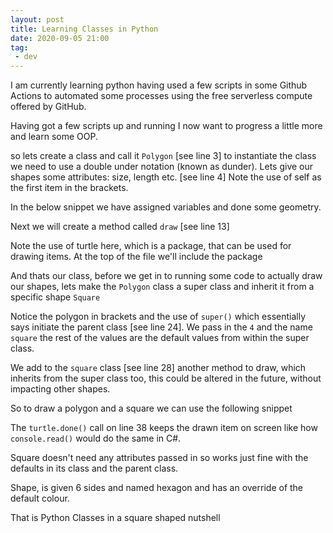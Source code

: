 ```yaml
---
layout: post
title: Learning Classes in Python
date: 2020-09-05 21:00
tag:
 - dev
---
```


I am currently learning python having used a few scripts in some Github Actions to automated some processes using the free serverless compute offered by GitHub.

Having got a few scripts up and running I now want to progress a little more and learn some OOP.

so lets create a class and call it `Polygon` [see line 3] to instantiate the class we need to use a double under notation (known as dunder).
Lets give our shapes some attributes: size, length etc. [see line 4] Note the use of self as the first item in the brackets.

In the below snippet we have assigned variables and done some geometry.

Next we will create a method called `draw` [see line 13]

Note the use of turtle here, which is a package, that can be used for drawing items. At the top of the file we'll include the package

And thats our class, before we get in to running some code to actually draw our shapes, lets make the `Polygon` class a super class and inherit it from a specific shape `Square`

Notice the polygon in brackets and the use of `super()` which essentially says initiate the parent class [see line 24]. We pass in the `4` and the name `square` the rest of the values are the default values from within the super class.

We add to the `square` class [see line 28] another method to draw, which inherits from the super class too, this could be altered in the future, without impacting other shapes.

So to draw a polygon and a square we can use the following snippet

<script src="https://gist.github.com/Mat-0/60265fed4f9a6fbe77ee7315df9d92b5.js"></script>


The `turtle.done()` call on line 38 keeps the drawn item on screen like how `console.read()` would do the same in C#.

Square doesn't need any attributes passed in so works just fine with the defaults in its class and the parent class.

Shape, is given 6 sides and named hexagon and has an override of the default colour.

That is Python Classes in a square shaped nutshell
